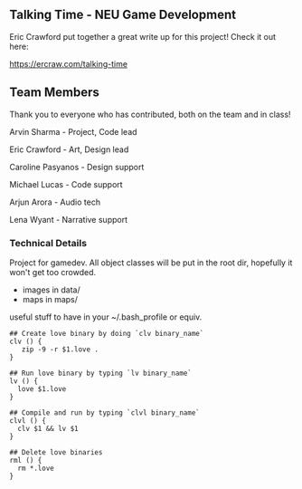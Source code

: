 ## Talking Time - NEU Game Development
Eric Crawford put together a great write up for this project! Check it out here:

https://ercraw.com/talking-time

## Team Members
Thank you to everyone who has contributed, both on the team and in class!

Arvin Sharma - Project, Code lead

Eric Crawford - Art, Design lead

Caroline Pasyanos - Design support

Michael Lucas - Code support

Arjun Arora - Audio tech

Lena Wyant - Narrative support

### Technical Details
Project for gamedev. All object classes will be put in the root dir, hopefully it won't get too crowded.

- images in data/
- maps in maps/

useful stuff to have in your ~/.bash_profile or equiv.
```
## Create love binary by doing `clv binary_name`
clv () {
   zip -9 -r $1.love .
}

## Run love binary by typing `lv binary_name`
lv () {
  love $1.love
}

## Compile and run by typing `clvl binary_name`
clvl () {
  clv $1 && lv $1
}

## Delete love binaries
rml () {
  rm *.love
}
```
